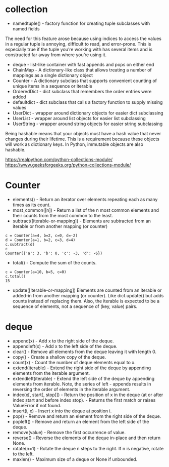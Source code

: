 # collection
- namedtuple() - factory function for creating tuple subclasses with named fields

The need for this feature arose because using indices to access the values in a regular tuple is annoying, difficult to read, and error-prone. This is especially true if the tuple you’re working with has several items and is constructed far away from where you’re using it.
- deque - list-like container with fast appends and pops on either end
- ChainMap - A dictionary-like class that allows treating a number of mappings as a single dictionary object
- Counter - A dictionary subclass that supports convenient counting of unique items in a sequence or iterable
- OrderedDict - dict subclass that remembers the order entries were added
- defaultdict - dict subclass that calls a factory function to supply missing values
- UserDict - wrapper around dictionary objects for easier dict subclassing
- UserList - wrapper around list objects for easier list subclassing
- UserString - wrapper around string objects for easier string subclassing


Being hashable means that your objects must have a hash value that never changes during their lifetime. This is a requirement because these objects will work as dictionary keys. In Python, immutable objects are also hashable.


https://realpython.com/python-collections-module/
https://www.geeksforgeeks.org/python-collections-module/

# Counter
- elements() - Return an iterator over elements repeating each as many times as its count.
- most_common([n]) - Return a list of the n most common elements and their counts from the most common to the least.
- subtract([iterable-or-mapping]) - Elements are subtracted from an iterable or from another mapping (or counter)
```
c = Counter(a=4, b=2, c=0, d=-2)
d = Counter(a=1, b=2, c=3, d=4)
c.subtract(d)
c
Counter({'a': 3, 'b': 0, 'c': -3, 'd': -6})
```

- total() - Compute the sum of the counts.
```
c = Counter(a=10, b=5, c=0)
c.total()
15
```

- update([iterable-or-mapping])
Elements are counted from an iterable or added-in from another mapping (or counter). Like dict.update() but adds counts instead of replacing them. Also, the iterable is expected to be a sequence of elements, not a sequence of (key, value) pairs.


# deque
- append(x) - Add x to the right side of the deque.
- appendleft(x) - Add x to the left side of the deque.
- clear() - Remove all elements from the deque leaving it with length 0.
- copy() - Create a shallow copy of the deque.
- count(x) - Count the number of deque elements equal to x.
- extend(iterable) - Extend the right side of the deque by appending elements from the iterable argument.
- extendleft(iterable) - Extend the left side of the deque by appending elements from iterable. Note, the series of left - appends results in reversing the order of elements in the iterable argument.
- index(x[, start[, stop]]) - Return the position of x in the deque (at or after index start and before index stop). - Returns the first match or raises ValueError if not found.
- insert(i, x) - Insert x into the deque at position i.
- pop() - Remove and return an element from the right side of the deque.
- popleft() - Remove and return an element from the left side of the deque.
- remove(value) - Remove the first occurrence of value.
- reverse() - Reverse the elements of the deque in-place and then return None.
- rotate(n=1) - Rotate the deque n steps to the right. If n is negative, rotate to the left.
- maxlen() - Maximum size of a deque or None if unbounded.